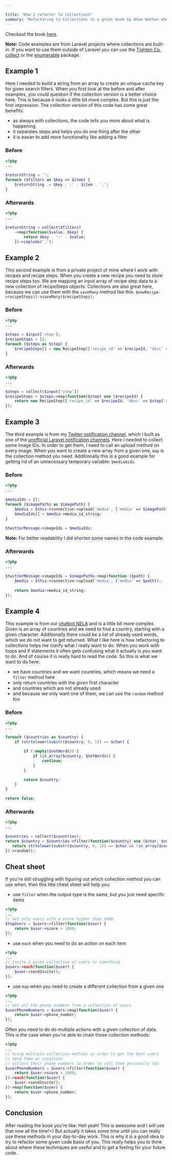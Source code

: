 ```yaml
---

title: "How I refactor to collections"
summary: "Refactoring to Collections is a great book by Adam Wathan where he demonstrates, how you can avoid loops by using collections. It sounds great from the beginning but you need to practice it in order to be able to use it in your own projects. This is why I refactored some conditional code of my older projects. I will share these examples today."
---
```


Checkout the book [here](https://adamwathan.me/refactoring-to-collections).

<div class="note"><strong>Note:</strong> Code examples are from Laravel projects where collections are built-in. If you want to use them outside of Laravel you can use the <a href="https://github.com/tightenco/collect">Tighten Co. collect</a> or the <a href="https://github.com/lasso/Enumerable.php/wiki">enumerable</a> package.</div>

## Example 1

Here I needed to build a string from an array to create an unique cache key for given search filters. When you first look at the before and after examples, you could question if the collection version is a better choice here. This is because it looks a little bit more complex. But this is just the first impression. The collection version of this code has some great benefits:

* as always with collections, the code tells you more about what is happening
* it separates steps and helps you do one thing after the other
* it is easier to add more functionality like adding a filter

### Before
```php
<?php
...

$returnString = '';
foreach ($filters as $key => $item) {
    $returnString .= $key .':' . $item . ',';
}
```


### Afterwards
```php
<?php
...

$returnString = collect($filters)
    ->map(function($value, $key) {
        return $key . ':' . $value;
    })->implode(',');
```

## Example 2

This second example is from a private project of mine where I work with recipes and recipe steps. When you create a new recipe you need to store recipe steps too. We are mapping an input array of recipe step data to a new collection of recipeSteps objects. Collections are also great here, because we can use them with the `saveMany` method like this:
`$newRecipe->recipeSteps()->saveMany($recipeSteps);`

### Before
```php
<?php
...

$steps = $input['step'];
$recipeSteps = [];
foreach ($steps as $step) {
    $recipeSteps[] = new RecipeStep(['recipe_id' => $recipeId, 'desc' => $step['desc']]);
}
```


### Afterwards
```php
<?php
...

$steps = collect($input['step'])
$recipeSteps = $steps->map(function($step) use ($recipeId) {
    return new RecipeStep(['recipe_id' => $recipeId, 'desc' => $step['desc']]);
});
```


## Example 3

The third example is from my [Twitter notification channel](https://github.com/laravel-notification-channels/twitter), which I built as one of the [unofficial Laravel notification channels](http://laravel-notification-channels.com/). Here I needed to collect some image IDs. In order to get them, I need to call an upload method on every image. When you want to create a new array from a given one, `map` is the 
collection method you need. Additionally this is a good example for getting rid of an unnecessary temporary variable: 
`$mediaAids`.

### Before
```php
<?php
...

$mediaIds = [];  
foreach ($imagePaths as $imagePath) { 
    $media = $this->connection->upload('media', ['media' => $imagePath]); 
    $mediaIds[] = $media->media_id_string; 
}  
    
$twitterMessage->imageIds = $mediaIds;
```

 <div class="note"><strong>Note:</strong> For better readability I did shorten some names in the code example.</div>


### Afterwards
```php
<?php
...

$twitterMessage->imageIds = $imagePaths->map(function ($path) { 
    $media = $this->connection->upload('media', ['media' => $path]);  
    
    return $media->media_id_string; 
});
```

## Example 4

This example is from our [chatbot NELA](https://liechtenecker.at/en/tools/nela/) and is a little bit more complex. Given
 is an array of countries and we need to find a country, starting with a given character. Additionally there could 
 be a list of already used words, which we do not want to get returned. What I like here is how 
 refactoring to collections helps me clarify what I really want to do. When you work with loops and if statements it 
 often gets confusing what it actually is you want to do. And of course it is really hard to read the code.
So this is what we want to do here:

* we have countries and we want countries, which means we need a `filter` method here
* only return countries with the given first character
* and countries which are not already used
* and because we only want one of them, we can use the `random` method too

### Before
```php
<?php
...

foreach ($countries as $country) {
    if (strtolower(substr($country, 0, 1)) == $char) {

        if (!empty($notWords)) {
            if (in_array($country, $notWords)) {
                continue;
            }
        }

        return $country;
    }
}

return false;
```


### Afterwards
```php
<?php
...

$countries = collect($countries);
return $country = $countries->filter(function($country) use ($char, $notWords) {
   return strtolower(substr($country, 0, 1)) == $char && !in_array($country, $notWords);
})->random();
```

## Cheat sheet

If you're still struggling with figuring out which collection method you can use when, then this litte cheat sheet will 
help you:

* use `filter` when the output type is the same, but you just need specific items
```php
<?php
...
// Get only users with a score higher than 1000
$topUsers = $users->filter(function($user) {
    return $user->score > 1000;
});
```

* use `each` when you need to do an action on each item 
```php
<?php
...
// Invite a given collection of users to something
$users->each(function($user) {
    $user->sendInvite();
});
```

* use `map` when you need to create a different collection from a given one
```php
<?php
...
// Get all the phone numbers from a collection of users
$userPhoneNumners = $users->map(function($user) {
    return $user->phone_number;
});
```

Often you need to do do multiple actions with a given collection of data. This is the case when you're able to chain 
those collection methods:

```php
<?php
...
// Using multiple collection methods in order to get the best users
// send them an invations
// collect their phone numbers in order to call them personally too
$userPhoneNumbers = $users->filter(function($user) {
    return $user->score > 1000;
})->each(function($user) {
    $user->sendInvite();
})->map(function($user) {
    return $user->phone_number;
});
```

## Conclusion

After reading the book you're like: Hell yeah! This is awesome and I will use that now all the time!=)
But actually it takes some time until you can really use these methods in your day-to-day work. This is why it is a good idea to try to refactor some given code basis of you. This really helps you to think about where these techniques are useful and to get a feeling for your future code.
